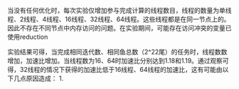 当没有任何优化时，每次实验仅增加参与完成计算的线程数目，线程的数量为单线程、2线程、4线程、16线程、32线程、64线程。这些线程都是在同一节点上的。因此不存在不同节点中内存访问的问题。在实验期间，可能存在访问冲突的变量已使用reduction

实验结果可得，当完成相同迭代数、相同鱼总数（2^22尾）的任务时，线程数数增加，加速比增加。当线程数为16、64时加速比分别达到1.18和1.19。通过观察可得，32线程的情况下获得的加速比低于16线程、64线程的加速比，这有可能由以下几点原因造成：
1. 